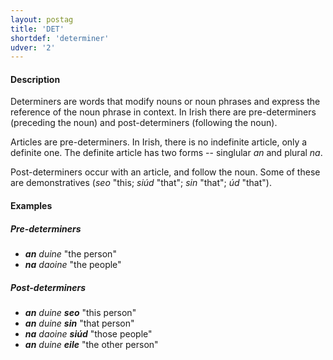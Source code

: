 ```yaml
---
layout: postag
title: 'DET'
shortdef: 'determiner'
udver: '2'
---
```


#### Description

Determiners are words that modify nouns or noun phrases and express the reference of the noun phrase in context. In Irish there are pre-determiners (preceding the noun) and post-determiners (following the noun). 

Articles are pre-determiners. In Irish, there is no indefinite article, only a definite one. The definite article has two forms -- singlular _an_ and plural _na_.

Post-determiners occur with an article, and follow the noun. Some of these are demonstratives (_seo_ "this; _siúd_ "that"; _sin_ "that"; _úd_ "that"). 




#### Examples

##### Pre-determiners
* _<b>an</b> duine_ "the person"
* _<b>na</b> daoine_ "the people"

##### Post-determiners
* _<b>an</b> duine <b>seo</b>_ "this person"
* _<b>an</b> duine <b>sin</b>_ "that person"
* _<b>na</b> daoine <b>siúd</b>_ "those people"
* _<b>an</b> duine <b>eile</b>_ "the other person"


<!-- Interlanguage links updated Út zář 29 20:42:54 CEST 2020 -->
